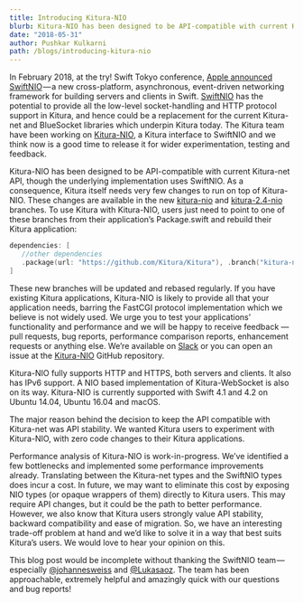 ```yaml
---
title: Introducing Kitura-NIO
blurb: Kitura-NIO has been designed to be API-compatible with current Kitura-net API, though the underlying implementation uses SwiftNIO
date: "2018-05-31"
author: Pushkar Kulkarni
path: /blogs/introducing-kitura-nio
---
```


In February 2018, at the try! Swift Tokyo conference, [Apple announced SwiftNIO](https://www.youtube.com/watch?v=QJ3WG9kRLMo) — a new cross-platform, asynchronous, event-driven networking framework for building servers and clients in Swift. [SwiftNIO](https://github.com/apple/swift-nio) has the potential to provide all the low-level socket-handling and HTTP protocol support in Kitura, and hence could be a replacement for the current Kitura-net and BlueSocket libraries which underpin Kitura today. The Kitura team have been working on [Kitura-NIO](https://github.com/Kitura/Kitura-NIO), a Kitura interface to SwiftNIO and we think now is a good time to release it for wider experimentation, testing and feedback.

Kitura-NIO has been designed to be API-compatible with current Kitura-net API, though the underlying implementation uses SwiftNIO. As a consequence, Kitura itself needs very few changes to run on top of Kitura-NIO. These changes are available in the new [kitura-nio](https://github.com/Kitura/Kitura/tree/kitura-nio) and [kitura-2.4-nio](https://github.com/Kitura/Kitura/tree/kitura-2.4-nio) branches. To use Kitura with Kitura-NIO, users just need to point to one of these branches from their application’s Package.swift and rebuild their Kitura application:

```swift
dependencies: [
   //other dependencies
   .package(url: "https://github.com/Kitura/Kitura"), .branch("kitura-nio")),
]
```

These new branches will be updated and rebased regularly. If you have existing Kitura applications, Kitura-NIO is likely to provide all that your application needs, barring the FastCGI protocol implementation which we believe is not widely used. We urge you to test your applications’ functionality and performance and we will be happy to receive feedback — pull requests, bug reports, performance comparison reports, enhancement requests or anything else. We’re available on [Slack](http://swift-at-ibm-slack.mybluemix.net/?cm_sp=dw-bluemix-_-swift-_-devcenter&_ga=2.151948217.186671014.1570626561-1743126121.1570022962) or you can open an issue at the [Kitura-NIO](https://github.com/Kitura/Kitura-NIO) GitHub repository.

Kitura-NIO fully supports HTTP and HTTPS, both servers and clients. It also has IPv6 support. A NIO based implementation of Kitura-WebSocket is also on its way. Kitura-NIO is currently supported with Swift 4.1 and 4.2 on Ubuntu 14.04, Ubuntu 16.04 and macOS.

The major reason behind the decision to keep the API compatible with Kitura-net was API stability. We wanted Kitura users to experiment with Kitura-NIO, with zero code changes to their Kitura applications.

Performance analysis of Kitura-NIO is work-in-progress. We’ve identified a few bottlenecks and implemented some performance improvements already. Translating between the Kitura-net types and the SwiftNIO types does incur a cost. In future, we may want to eliminate this cost by exposing NIO types (or opaque wrappers of them) directly to Kitura users. This may require API changes, but it could be the path to better performance. However, we also know that Kitura users strongly value API stability, backward compatibility and ease of migration. So, we have an interesting trade-off problem at hand and we’d like to solve it in a way that best suits Kitura’s users. We would love to hear your opinion on this.

This blog post would be incomplete without thanking the SwiftNIO team — especially [@johannesweiss](https://twitter.com/johannesweiss) and [@Lukasaoz](https://twitter.com/Lukasaoz). The team has been approachable, extremely helpful and amazingly quick with our questions and bug reports!
